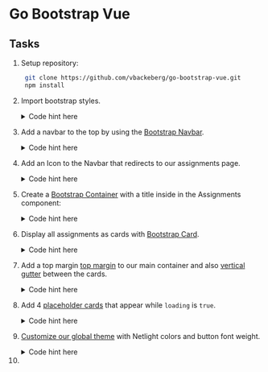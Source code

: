 # Go Bootstrap Vue

## Tasks

1. Setup repository:
   ```bash
    git clone https://github.com/vbackeberg/go-bootstrap-vue.git
    npm install
   ```
2. Import bootstrap styles.

   <details>
   <summary>Code hint here</summary>

   #### **`Assignments.vue`**

   ```scss
   @import "../node_modules/bootstrap/scss/bootstrap";
   ```

   This example comes with Sass installed.
   [Usually, you would need to install it yourself.](https://cli.vuejs.org/guide/css.html#pre-processors)

   </details>

3. Add a navbar to the top by using the [Bootstrap Navbar](https://getbootstrap.com/docs/5.1/components/navbar/).

   <details>
   <summary>Code hint here</summary>

   #### **`Navbar.vue`**

   ```html
   <nav class="navbar navbar-expand-lg navbar-light bg-light">
     <div class="container-fluid">
       <button
         class="navbar-toggler"
         type="button"
         data-bs-toggle="collapse"
         data-bs-target="#navbarTop"
       >
         <span class="navbar-toggler-icon"></span>
       </button>
       <div class="collapse navbar-collapse" id="navbarTop">
         <ul class="navbar-nav me-auto mb-2 mb-lg-0">
           <li class="nav-item">
             <router-link class="nav-link" to="/assignments"
               >Assignments</router-link
             >
           </li>
           <li class="nav-item">
             <router-link class="nav-link" to="/boids">Boids</router-link>
           </li>
         </ul>
         <button class="btn btn-primary">
           <i class="bi bi-person-fill"></i>
         </button>
       </div>
     </div>
   </nav>
   ```

 </details>

4. Add an Icon to the Navbar that redirects to our assignments page.

   <details>
   <summary>Code hint here</summary>

   #### **`App.vue`**

   ```scss
   @import "../node_modules/bootstrap-icons/font/bootstrap-icons.css";
   ```

   #### **`Navbar.vue`**

   ```html
   <router-link class="navbar-brand" to="/assignments">
     <img src="@/assets/brand.svg" height="38" width="38" />
   </router-link>
   ```

 </details>

5. Create a [Bootstrap Container](https://getbootstrap.com/docs/5.1/layout/containers/) with a title inside in the Assignments component:

   <details>
   <summary>Code hint here</summary>

   #### **`Assignments.vue`**

   ```html
   <div class="container">
     <h1 class="mb-5">Assignments</h1>
   </div>
   ```

 </details>

6. Display all assignments as cards with [Bootstrap Card](https://getbootstrap.com/docs/5.1/components/card/).

   <details>
   <summary>Code hint here</summary>

   #### **`Assignments.vue`**

   ```html
   <div class="container">
     <h1 class="mb-5">Assignments</h1>
     <div class="row row-cols-1 row-cols-md-2 row-cols-lg-3 row-cols-xl-4">
       <div v-for="assignment in assignments" v-bind:key="assignment.id">
         <div class="card">
           <img src="@/assets/example-logo.png" class="img-fluid" />
           <div class="card-body">
             <h5 class="card-title">{{ assignment.name }}</h5>
             <p class="card-text">{{ assignment.description }}</p>
             <div class="d-flex justify-content-between">
               <button class="btn btn-outline-danger">Delete</button>
               <button class="btn btn-outline-primary">Edit</button>
             </div>
           </div>
         </div>
       </div>
     </div>
   </div>
   ```

  </details>
  
7. Add a top margin [top margin](https://getbootstrap.com/docs/5.1/utilities/spacing/) to our main container and also [vertical gutter](https://getbootstrap.com/docs/5.1/layout/gutters/) between the cards.
   <details>
   <summary>Code hint here</summary>

    #### **`Assignments.vue`**

      ```html
      <div class="row gy-5 row-cols-1 row-cols-md-2 row-cols-lg-3 row-cols-xl-4">
        ...
      </div>
      ```

    #### **`App.vue`**

    ```html
    <main class="mt-4"></main>
    ```

  </details>

8. Add 4 [placeholder cards](https://getbootstrap.com/docs/5.1/components/placeholders/) that appear while `loading` is `true`.

   <details>
   <summary>Code hint here</summary>

   #### **`Assignments.vue`**

   ```html
   <template v-if="loading">
     <div v-for="i in [1, 2, 3, 4]" v-bind:key="i">
       <div class="card">
         <div style="height: 180px" class="bg-dark bg-opacity-25"></div>
         <div class="card-body">
           <h5 class="card-title placeholder-glow">
             <span class="placeholder col-6"></span>
           </h5>
           <div class="bg-dark bg-opacity-25"></div>
           <p class="card-text placeholder-glow">
             <span class="placeholder col-7"></span>
             <span class="placeholder col-4"></span>
             <span class="placeholder col-4"></span>
             <span class="placeholder col-6"></span>
             <span class="placeholder col-8"></span>
           </p>

           <div class="d-flex justify-content-between">
             <button
               class="btn btn-outline-danger disabled placeholder col-3"
             ></button>
             <button
               class="btn btn-outline-primary disabled placeholder col-2"
             ></button>
           </div>
         </div>
       </div>
     </div>
   </template>
   ```

  </details>

9. [Customize our global theme](https://getbootstrap.com/docs/5.1/customize/sass/#variable-defaults) with Netlight colors and button font weight.

   <details>
   <summary>Code hint here</summary>

   #### **`App.vue`**

   ```scss
   $secondary: #4d4d4d;
   $primary: #4a49cb;
   $danger: #fc4a4a;
   $warning: #fc9a1a;

   $btn-font-weight: 600;
   ```

    </details>

10.
